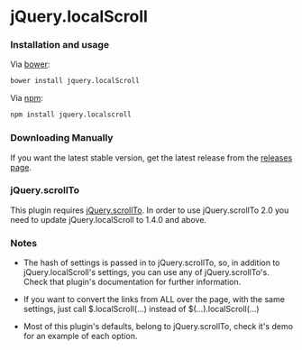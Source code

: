 # jQuery.localScroll

### Installation and usage

Via [bower](https://github.com/flesler/jquery.localScroll/blob/master/bower.json):
```bash
bower install jquery.localScroll
```
Via [npm](https://www.npmjs.com/package/jquery.localscroll):
```bash
npm install jquery.localscroll
```

### Downloading Manually

If you want the latest stable version, get the latest release from the [releases page](https://github.com/flesler/jquery.localScroll/releases).

### jQuery.scrollTo

This plugin requires [jQuery.scrollTo](http://github.com/flesler/jquery.scrollTo).
In order to use jQuery.scrollTo 2.0 you need to update jQuery.localScroll to 1.4.0 and above.

### Notes

* The hash of settings is passed in to jQuery.scrollTo, so, in addition to jQuery.localScroll's settings, you can use any of jQuery.scrollTo's. Check that plugin's documentation for further information.

* If you want to convert the links from ALL over the page, with the same settings, just call $.localScroll(...) instead of $(...).localScroll(...)

* Most of this plugin's defaults, belong to jQuery.scrollTo, check it's demo for an example of each option.